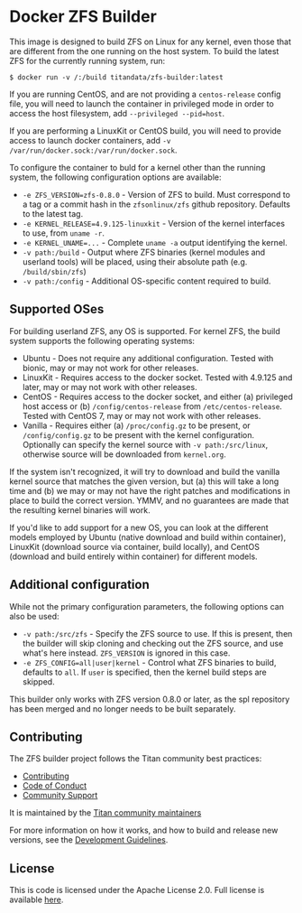 # Docker ZFS Builder

This image is designed to build ZFS on Linux for any kernel, even those that
are different from the one running on the host system. To build the latest ZFS
for the currently running system, run:

    $ docker run -v /:/build titandata/zfs-builder:latest

If you are running CentOS, and are not providing a `centos-release` config file,
you will need to launch the container in privileged mode in order to access the
host filesystem, add `--privileged --pid=host`.

If you are performing a LinuxKit or CentOS build, you will need to provide
access to launch docker containers, add `-v /var/run/docker.sock:/var/run/docker.sock`.

To configure the container to buld for a kernel other than the running system,
the following configuration options are available:

 * `-e ZFS_VERSION=zfs-0.8.0` - Version of ZFS to build. Must correspond to a tag or a
   commit hash in the `zfsonlinux/zfs` github repository. Defaults to the
   latest tag.
 * `-e KERNEL_RELEASE=4.9.125-linuxkit` - Version of the kernel interfaces to use,
   from `uname -r`.
 * `-e KERNEL_UNAME=...` - Complete `uname -a` output identifying the kernel.
 * `-v path:/build` - Output where ZFS binaries (kernel modules and userland
   tools) will be placed, using their absolute path (e.g. `/build/sbin/zfs`)
 * `-v path:/config` - Additional OS-specific content required to build.

## Supported OSes

For building userland ZFS, any OS is supported. For kernel ZFS, the build system
supports the following operating systems:

  * Ubuntu - Does not require any additional configuration. Tested with bionic,
             may or may not work for other releases.
  * LinuxKit - Requires access to the docker socket. Tested with 4.9.125 and
             later, may or may not work with other releases.
  * CentOS - Requires access to the docker socket, and either (a) privileged
             host access or (b) `/config/centos-release` from
             `/etc/centos-release`. Tested with CentOS 7, may or may not work
             with other releases.
  * Vanilla - Requires either (a) `/proc/config.gz` to be present, or
              `/config/config.gz` to be present with the kernel configuration.
              Optionally can specify the kernel source with `-v path:/src/linux`,
              otherwise source will be downloaded from `kernel.org`.

If the system isn't recognized, it will try to download and build the vanilla
kernel source that matches the given version, but (a) this will take a long
time and (b) we may or may not have the right patches and modifications in place
to build the correct version. YMMV, and no guarantees are made that the
resulting kernel binaries will work.

If you'd like to add support for a new OS, you can look at the different models
employed by Ubuntu (native download and build within container), LinuxKit
(download source via container, build locally), and CentOS (download and build
entirely within container) for different models.

## Additional configuration

While not the primary configuration parameters, the following options can also
be used:

 * `-v path:/src/zfs` - Specify the ZFS source to use. If this is present, then
   the builder will skip cloning and checking out the ZFS source, and use what's
   here instead. `ZFS_VERSION` is ignored in this case.
 * `-e ZFS_CONFIG=all|user|kernel` - Control what ZFS binaries to build,
   defaults to `all`. If `user` is specified, then the kernel build steps are
   skipped.

This builder only works with ZFS version 0.8.0 or later, as the spl repository
has been merged and no longer needs to be built separately.

## Contributing

The ZFS builder project follows the Titan community best practices:

  * [Contributing](https://github.com/titan-data/.github/blob/master/CONTRIBUTING.md)
  * [Code of Conduct](https://github.com/titan-data/.github/blob/master/CODE_OF_CONDUCT.md)
  * [Community Support](https://github.com/titan-data/.github/blob/master/SUPPORT.md)

It is maintained by the [Titan community maintainers](https://github.com/titan-data/.github/blob/master/MAINTAINERS.md)

For more information on how it works, and how to build and release new versions,
see the [Development Guidelines](DEVELOPING.md).

## License

This is code is licensed under the Apache License 2.0. Full license is
available [here](./LICENSE).
